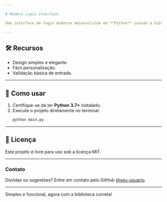 ```yaml
---

# Modern Login Interface

Uma interface de login moderna desenvolvida em **Python** usando a biblioteca **Tkinter**.

---
```


## 🛠 **Recursos**
- Design simples e elegante.
- Fácil personalização.
- Validação básica de entrada.

---

## 🚀 **Como usar**
1. Certifique-se de ter **Python 3.7+** instalado.
2. Execute o projeto diretamente no terminal:
   ```bash
   python main.py
   ```

---

## 📄 **Licença**
Este projeto é livre para uso sob a licença MIT.

---

### **Contato**
Dúvidas ou sugestões? Entre em contato pelo GitHub [@seu-usuario](https://github.com/seu-usuario).

---

Simples e funcional, agora com a biblioteca correta!
